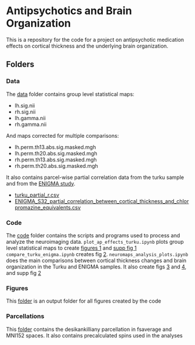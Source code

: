 # Antipsychotics and Brain Organization

This is a repository for the code for a project on antipsychotic medication effects on cortical thickness and the underlying brain organization.

## Folders

### Data

The [data](data/) folder contains group level statistical maps:
+ lh.sig.nii
+ rh.sig.nii
+ lh.gamma.nii
+ rh.gamma.nii

And maps corrected for multiple comparisons:
+ lh.perm.th13.abs.sig.masked.mgh
+ lh.perm.th20.abs.sig.masked.mgh
+ rh.perm.th13.abs.sig.masked.mgh
+ rh.perm.th20.abs.sig.masked.mgh

It also contains parcel-wise partial correlation data from the turku sample and from the [ENIGMA study](https://doi.org/10.1016/j.biopsych.2018.04.023).
+ [turku_partial_r.csv](data/turku_partial_r.csv)
+ [ENIGMA_S32_partial_correlation_between_cortical_thickness_and_chlorpromazine_equivalents.csv](data/ENIGMA_S32_partial_correlation_between_cortical_thickness_and_chlorpromazine_equivalents.csv)

### Code

The [code](code/) folder contains the scripts and programs used to process and analyze the neuroimaging data.
`plot_ap_effects_turku.ipynb` plots group level statistical maps to create [figures 1](figures/Figure1.jpg)  and [supp fig 1](figures/Supp_fig1.jpg)
`compare_turku_enigma.ipynb` creates fig [2](figures/Figure2.jpg).
`neuromaps_analysis_plots.ipynb` does the main comparisons between cortical thickness changes
and brain organization in the Turku and ENIGMA samples. It also create figs [3](figures/Figure3.jpg) and [4](figures/Figure4.jpg), and supp fig [2](figures/Supp_fig1.jpg)

### Figures

This [folder](figures/) is an output folder for all figures created by the code

### Parcellations

This [folder](pacellations/) contains the desikankilliany parcellation in fsaverage and MNI152 spaces. It also contains precalculated spins used in the analyses 
